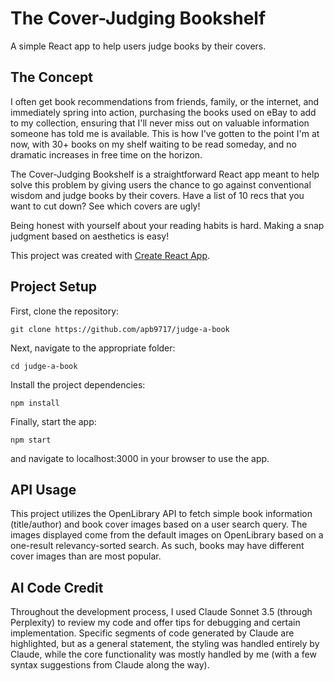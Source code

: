 # The Cover-Judging Bookshelf

A simple React app to help users judge books by their covers.

## The Concept

I often get book recommendations from friends, family, or the internet, and immediately spring into action, purchasing the books used on eBay to add to my collection, ensuring that I'll never miss out on valuable information someone has told me is available. This is how I've gotten to the point I'm at now, with 30+ books on my shelf waiting to be read someday, and no dramatic increases in free time on the horizon.

The Cover-Judging Bookshelf is a straightforward React app meant to help solve this problem by giving users the chance to go against conventional wisdom and judge books by their covers. Have a list of 10 recs that you want to cut down? See which covers are ugly!

Being honest with yourself about your reading habits is hard. Making a snap judgment based on aesthetics is easy!

This project was created with [Create React App](https://github.com/facebook/create-react-app).

## Project Setup

First, clone the repository:

```
git clone https://github.com/apb9717/judge-a-book
```

Next, navigate to the appropriate folder:

```
cd judge-a-book
```

Install the project dependencies:

```
npm install
```

Finally, start the app:

```
npm start
```

and navigate to localhost:3000 in your browser to use the app.

## API Usage

This project utilizes the OpenLibrary API to fetch simple book information (title/author) and book cover images based on a user search query. The images displayed come from the default images on OpenLibrary based on a one-result relevancy-sorted search. As such, books may have different cover images than are most popular.

## AI Code Credit

Throughout the development process, I used Claude Sonnet 3.5 (through Perplexity) to review my code and offer tips for debugging and certain implementation. Specific segments of code generated by Claude are highlighted, but as a general statement, the styling was handled entirely by Claude, while the core functionality was mostly handled by me (with a few syntax suggestions from Claude along the way).
